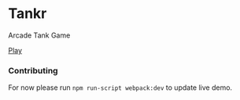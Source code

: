 # Tankr
Arcade Tank Game

[Play](https://hacktm2017bozo.github.io/Tankr/dist/)

### Contributing

For now please run `npm run-script webpack:dev` to update live demo.